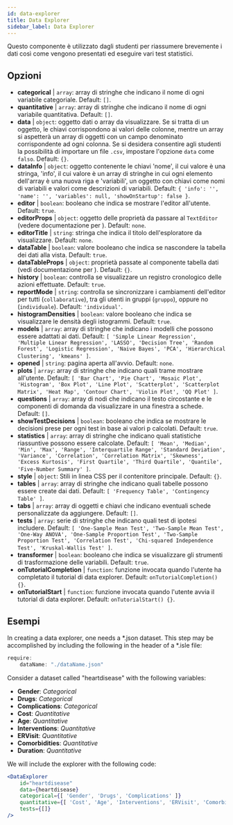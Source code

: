 ```yaml
---
id: data-explorer 
title: Data Explorer
sidebar_label: Data Explorer
---
```


Questo componente è utilizzato dagli studenti per riassumere brevemente i dati così come vengono presentati ed eseguire vari test statistici.

## Opzioni

* __categorical__ | `array`: array di stringhe che indicano il nome di ogni variabile categoriale. Default: `[]`.
* __quantitative__ | `array`: array di stringhe che indicano il nome di ogni variabile quantitativa. Default: `[]`.
* __data__ | `object`: oggetto dati o array da visualizzare. Se si tratta di un oggetto, le chiavi corrispondono ai valori delle colonne, mentre un array si aspetterà un array di oggetti con un campo denominato corrispondente ad ogni colonna. Se si desidera consentire agli studenti la possibilità di importare un file `.csv`, impostare l'opzione `data` come `falso`. Default: `{}`.
* __dataInfo__ | `object`: oggetto contenente le chiavi \'nome\', il cui valore è una stringa, \'info\', il cui valore è un array di stringhe in cui ogni elemento dell'array è una nuova riga e \'variabili\', un oggetto con chiavi come nomi di variabili e valori come descrizioni di variabili. Default: `{
  'info': '',
  'name': '',
  'variables': null,
  'showOnStartup': false
}`.
* __editor__ | `boolean`: booleano che indica se mostrare l'editor all'utente. Default: `true`.
* __editorProps__ | `object`: oggetto delle proprietà da passare al `TextEditor` (vedere documentazione per <TextEditor />). Default: `none`.
* __editorTitle__ | `string`: stringa che indica il titolo dell'esploratore da visualizzare. Default: `none`.
* __dataTable__ | `boolean`: valore booleano che indica se nascondere la tabella dei dati alla vista. Default: `true`.
* __dataTableProps__ | `object`: proprietà passate al componente tabella dati (vedi documentazione per <DataTable />). Default: `{}`.
* __history__ | `boolean`: controlla se visualizzare un registro cronologico delle azioni effettuate. Default: `true`.
* __reportMode__ | `string`: controlla se sincronizzare i cambiamenti dell'editor per tutti (`collaborative`), tra gli utenti in gruppi (`gruppo`), oppure no (`individuale`). Default: `'individual'`.
* __histogramDensities__ | `boolean`: valore booleano che indica se visualizzare le densità degli istogrammi. Default: `true`.
* __models__ | `array`: array di stringhe che indicano i modelli che possono essere adattati ai dati. Default: `[
  'Simple Linear Regression',
  'Multiple Linear Regression',
  'LASSO',
  'Decision Tree',
  'Random Forest',
  'Logistic Regression',
  'Naive Bayes',
  'PCA',
  'Hierarchical Clustering',
  'kmeans'
]`.
* __opened__ | `string`: pagina aperta all'avvio. Default: `none`.
* __plots__ | `array`: array di stringhe che indicano quali trame mostrare all'utente. Default: `[
  'Bar Chart',
  'Pie Chart',
  'Mosaic Plot',
  'Histogram',
  'Box Plot',
  'Line Plot',
  'Scatterplot',
  'Scatterplot Matrix',
  'Heat Map',
  'Contour Chart',
  'Violin Plot',
  'QQ Plot'
]`.
* __questions__ | `array`: array di nodi che indicano il testo circostante e le componenti di domanda da visualizzare in una finestra a schede. Default: `[]`.
* __showTestDecisions__ | `boolean`: booleano che indica se mostrare le decisioni prese per ogni test in base ai valori p calcolati. Default: `true`.
* __statistics__ | `array`: array di stringhe che indicano quali statistiche riassuntive possono essere calcolate. Default: `[
  'Mean',
  'Median',
  'Min',
  'Max',
  'Range',
  'Interquartile Range',
  'Standard Deviation',
  'Variance',
  'Correlation',
  'Correlation Matrix',
  'Skewness',
  'Excess Kurtosis',
  'First Quartile',
  'Third Quartile',
  'Quantile',
  'Five-Number Summary'
]`.
* __style__ | `object`: Stili in linea CSS per il contenitore principale. Default: `{}`.
* __tables__ | `array`: array di stringhe che indicano quali tabelle possono essere create dai dati. Default: `[
  'Frequency Table',
  'Contingency Table'
]`.
* __tabs__ | `array`: array di oggetti e chiavi che indicano eventuali schede personalizzate da aggiungere. Default: `[]`.
* __tests__ | `array`: serie di stringhe che indicano quali test di ipotesi includere. Default: `[
  'One-Sample Mean Test',
  'Two-Sample Mean Test',
  'One-Way ANOVA',
  'One-Sample Proportion Test',
  'Two-Sample Proportion Test',
  'Correlation Test',
  'Chi-squared Independence Test',
  'Kruskal-Wallis Test'
]`.
* __transformer__ | `boolean`: booleano che indica se visualizzare gli strumenti di trasformazione delle variabili. Default: `true`.
* __onTutorialCompletion__ | `function`: funzione invocata quando l'utente ha completato il tutorial di data explorer. Default: `onTutorialCompletion() {}`.
* __onTutorialStart__ | `function`: funzione invocata quando l'utente avvia il tutorial di data explorer. Default: `onTutorialStart() {}`.


## Esempi

In creating a data explorer, one needs a *.json dataset. This step may be accomplished by including the following in the header of a *.isle file:

```js
require:
    dataName: "./dataName.json"
```

Consider a dataset called "heartdisease" with the following variables:
* __Gender__: _Categorical_
* __Drugs__: _Categorical_
* __Complications__: _Categorical_
* __Cost__: _Quantitative_
* __Age__: _Quantitative_
* __Interventions__: _Quantitative_
* __ERVisit__: _Quantitative_
* __Comorbidities__: _Quantitative_
* __Duration__: _Quantitative_

We will include the explorer with the following code:

```jsx live
<DataExplorer 
    id="heartdisease"
    data={heartdisease} 
    categorical={[ 'Gender', 'Drugs', 'Complications' ]}
    quantitative={[ 'Cost', 'Age', 'Interventions', 'ERVisit', 'Comorbidities', 'Duration' ]}
    tests={[]}
/>
```



